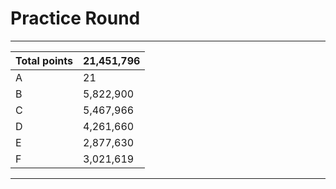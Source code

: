 # Practice Round

----

|Total points   | 21,451,796 |
|---------------|---------------|
| A   | 21            |
| B     | 5,822,900            |
| C   | 5,467,966         |
| D | 4,261,660    |
| E  | 2,877,630    |
| F  | 3,021,619   |

----
